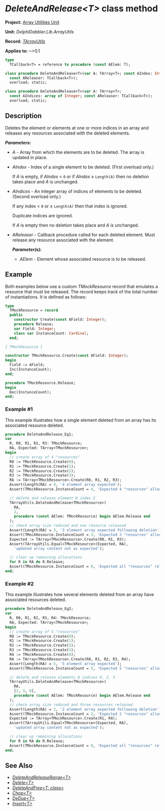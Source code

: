 # _DeleteAndRelease\<T\>_ class method

**Project:** [Array Utilities Unit](../API.md)

**Unit:** _DelphiDabbler.Lib.ArrayUtils_

**Record:** [_TArrayUtils_](./TArrayUtils.md)

**Applies to:** ~>0.1

```pascal
type
  TCallback<T> = reference to procedure (const AElem: T);

class procedure DeleteAndRelease<T>(var A: TArray<T>; const AIndex: Integer;
  const AReleaser: TCallback<T>);
  overload; static;

class procedure DeleteAndRelease<T>(var A: TArray<T>;
  const AIndices: array of Integer; const AReleaser: TCallback<T>);
  overload; static;
```

## Description

Deletes the element or elements at one or more indices in an array and releases any resources associated with the deleted elements.

***Parameters:***

* _A_ - Array from which the elements are to be deleted. The array is updated in place.

* _AIndex_ - Index of a single element to be deleted. (First overload only.)
    
    If _A_ is empty, if _AIndex_ \< `0` or if _AIndex_ ≥ `Length(A)` then no deletion takes place and _A_ is unchanged.

* _AIndices_ - An integer array of indices of elements to be deleted. (Second overload only.)

    If any index \< `0` or ≥ `Length(A)` then that index is ignored.

    Duplicate indices are ignored. 

    If _A_ is empty then no deletion takes place and _A_ is unchanged.

* _AReleaser_ - Callback procedure called for each deleted element. Must release any resource associated with the element.

    ***Parameter(s):***

    * _AElem_ - Element whose associated resource is to be released.

## Example

Both examples below use a custom _TMockResource_ record that emulates a resource that must be released. The record keeps track of the total number of instantiations. It is defined as follows:

```pascal
type
  TMockResource = record
  public
    constructor Create(const AField: Integer);
    procedure Release;
    var Field: Integer;
    class var InstanceCount: Cardinal;
  end;

{ TMockResource }

constructor TMockResource.Create(const AField: Integer);
begin
  Field := AField;
  Inc(InstanceCount);
end;

procedure TMockResource.Release;
begin
  Dec(InstanceCount);
end;
```

### Example #1

This example illustrates how a single element deleted from an array has its associated resource deleted.

```pascal
procedure DeleteAndRelease_Eg1;
var
  R, R0, R1, R2, R3: TMockResource;
  RA, Expected: TArray<TMockResource>;
begin
  // create array of 4 "resources"
  R0 := TMockResource.Create(0);
  R1 := TMockResource.Create(1);
  R2 := TMockResource.Create(2);
  R3 := TMockResource.Create(3);
  RA := TArray<TMockResource>.Create(R0, R1, R2, R3);
  Assert(Length(RA) = 4, '4 element array expected');
  Assert(TMockResource.InstanceCount = 4, 'Expected 4 "resources" allocated');

  // delete and release element @ index 2
  TArrayUtils.DeleteAndRelease<TMockResource>(
    RA,
    2,
    procedure (const AElem: TMockResource) begin AElem.Release end
  );
  // check array size reduced and one resource released
  Assert(Length(RA) = 3, '3 element array expected following deletion');
  Assert(TMockResource.InstanceCount = 3, 'Expected 3 "resources" allocated');
  Expected := TArray<TMockResource>.Create(R0, R1, R3);
  Assert(TArrayUtils.Equal<TMockResource>(Expected, RA),
    'updated array content not as expected');

  // clear up remaining allocations
  for R in RA do R.Release;
  Assert(TMockResource.InstanceCount = 0, 'Expected all "resources" released');
end;
```

### Example #2

This example illustrates how several elements deleted from an array have associated resources deleted.

```pascal
procedure DeleteAndRelease_Eg2;
var
  R, R0, R1, R2, R3, R4: TMockResource;
  RA, Expected: TArray<TMockResource>;
begin
  // create array of 5 "resources"
  R0 := TMockResource.Create(0);
  R1 := TMockResource.Create(1);
  R2 := TMockResource.Create(2);
  R3 := TMockResource.Create(3);
  R4 := TMockResource.Create(4);
  RA := TArray<TMockResource>.Create(R0, R1, R2, R3, R4);
  Assert(Length(RA) = 5, '5 element array expected');
  Assert(TMockResource.InstanceCount = 5, 'Expected 5 "resources" allocated');

  // delete and release elements @ indices 0, 2, 3
  TArrayUtils.DeleteAndRelease<TMockResource>(
    RA,
    [2, 3, 0],
    procedure (const AElem: TMockResource) begin AElem.Release end
  );
  // check array size reduced and three resources released
  Assert(Length(RA) = 2, '2 element array expected following deletion');
  Assert(TMockResource.InstanceCount = 2, 'Expected 2 "resources" allocated');
  Expected := TArray<TMockResource>.Create(R1, R4);
  Assert(TArrayUtils.Equal<TMockResource>(Expected, RA),
    'updated array content not as expected');

  // clear up remaining allocations
  for R in RA do R.Release;
  Assert(TMockResource.InstanceCount = 0, 'Expected all "resources" released');
end;
```

## See Also

* [_DeleteAndReleaseRange\<T\>_](./TArrayUtils-DeleteAndReleaseRange.md)
* [_Delete\<T\>_](./TArrayUtils-Delete.md)
* [_DeleteAndFree\<T: class\>_](./TArrayUtils-DeleteAndFree.md)
* [_Chop\<T\>_](./TArrayUtils-Chop.md)
* [_DeDup\<T\>_](./TArrayUtils-DeDup.md)
* [_Insert\<T\>_](./TArrayUtils-Insert.md)
